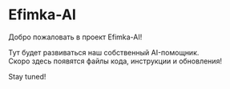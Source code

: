 # Efimka-AI

Добро пожаловать в проект Efimka-AI!

Тут будет развиваться наш собственный AI-помощник.  
Скоро здесь появятся файлы кода, инструкции и обновления!

Stay tuned!

